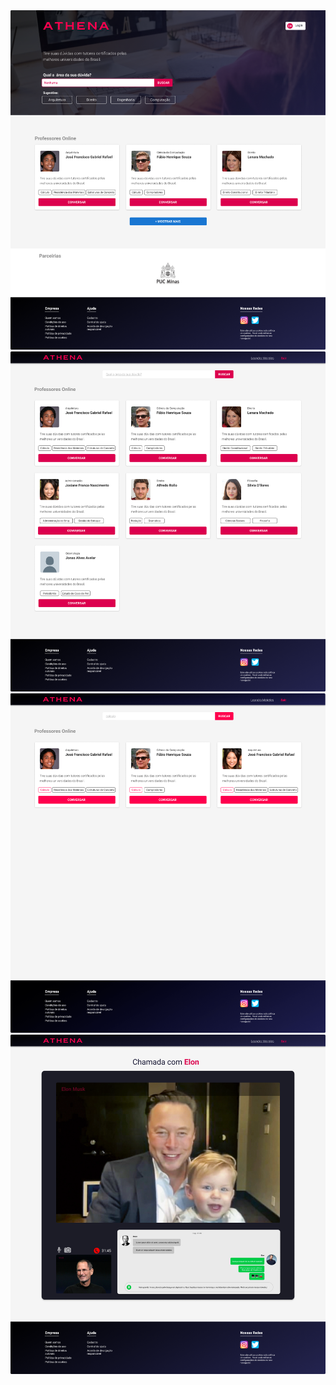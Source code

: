 <img width="800" src="./profile/1.png">
<img width="800" src="./profile/2.png">
<img width="800" src="./profile/3.png">
<img width="800" src="./profile/4.png">
